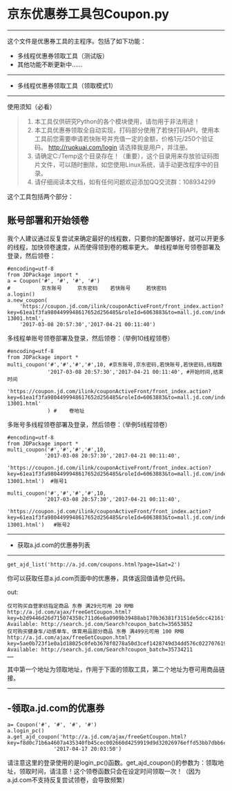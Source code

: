 ﻿京东优惠券工具包Coupon.py
===============


----------


这个文件是优惠券工具的主程序。包括了如下功能：

 - 多线程优惠券领取工具（测试版）
 - 其他功能不断更新中……

----------

 - 多线程优惠券领取工具（领取模式1）
------------------
使用须知（必看）
> 1. 本工具仅供研究Python的各个模块使用，请勿用于非法用途！
> 2. 本工具优惠券领取全自动实现，打码部分使用了若快打码API，使用本工具前您需要申请若快账号并充值一定的金额，价格1元/250个验证码。
> http://ruokuai.com/login 请选择我是用户，并注册。
> 3. 请确定C:/Temp这个目录存在！（重要），这个目录用来存放验证码图片文件，可以随时删除，如您使用Linux系统，请手动更改程序中的目录。
> 4. 请仔细阅读本文档，如有任何问题欢迎添加QQ交流群：108934299




这个工具包括两个部分：

账号部署和开始领卷
-------
我个人建议通过反复尝试来确定最好的线程数，只要你的配置够好，就可以开更多的线程，加快领卷速度，从而使得领到卷的概率更大。
单线程单账号领卷部署及登录，然后领卷：

    #encoding=utf-8
    from JDPackage import *
    a = Coupon('#', '#', '#', '#')
    #          京东账号     京东密码    若快账号     若快密码
    a.login()
    a.new_coupon(
    	'https://coupon.jd.com/ilink/couponActiveFront/front_index.action?key=61ea1f3fa9804499948617652d256485&roleId=6063883&to=mall.jd.com/index-13001.html',
    	'2017-03-08 20:57:30','2017-04-21 00:11:40')

多线程单账号领卷部署及登录，然后领卷：（举例10线程领卷）

   

    #encoding=utf-8
    from JDPackage import *
    multi_coupon('#','#','#','#',10, #京东账号,京东密码,若快账号,若快密码,线程数
                 '2017-03-08 20:57:30','2017-04-21 00:11:40', #开始时间,结束时间
                 'https://coupon.jd.com/ilink/couponActiveFront/front_index.action?key=61ea1f3fa9804499948617652d256485&roleId=6063883&to=mall.jd.com/index-13001.html'
                 ) #    卷地址

多账号多线程领卷部署及登录，然后领卷：（举例5线程领卷）

    #encoding=utf-8
    from JDPackage import *
    multi_coupon('#','#','#','#',10, 
                '2017-03-08 20:57:30','2017-04-21 00:11:40', 
                'https://coupon.jd.com/ilink/couponActiveFront/front_index.action?key=61ea1f3fa9804499948617652d256485&roleId=6063883&to=mall.jd.com/index-13001.html')  #账号1
                
    multi_coupon('#','#','#','#',10, 
                '2017-03-08 20:57:30','2017-04-21 00:11:40', 
                'https://coupon.jd.com/ilink/couponActiveFront/front_index.action?key=61ea1f3fa9804499948617652d256485&roleId=6063883&to=mall.jd.com/index-13001.html')   #账号2

----------

- 获取a.jd.com的优惠券列表
------------------

    get_ajd_list('http://a.jd.com/coupons.html?page=1&at=2')

你可以获取任意a.jd.com页面中的优惠券，具体返回值请参见代码。

out:



    仅可购买自营家纺指定商品 东券 满29元可用 20 RMB http://a.jd.com/ajax/freeGetCoupon.html?key=b2d9446d26d715074358c711d6e6a0909b39488ab170b36381f3151de5dcc42161fe300d32e5fc53f4dc3c57b5c968e3&r=0.7308938041372057 Available: http://search.jd.com/Search?coupon_batch=35653852
    仅可购买健身车/动感单车、体育用品部分商品 东券 满499元可用 100 RMB http://a.jd.com/ajax/freeGetCoupon.html?key=5ae0b723f1e0a1d18025c0feb3678f0278a50d3cef1428749d34dd576c022707619a78ef45f3acc4f01ecc125bf68e2a&r=0.7308938041372057 Available: http://search.jd.com/Search?coupon_batch=35734211
    ……

其中第一个地址为领取地址，作用于下面的领取工具，第二个地址为卷可用商品链接。


----------

-领取a.jd.com的优惠券
---------------

    a= Coupon('#', '#', '#', '#')
    a.login_pc()
    a.get_ajd_coupon('http://a.jd.com/ajax/freeGetCoupon.html?key=f8d0c71b6a4607a435340fb45cec002660d4259919d9d32026976effd53bb7dbb6c0cd979127aa34d4664d7e12339de1&r=0.7308938041372057',
                   '2017-04-17 20:03:50')

请注意这里的登录使用的是login_pc()函数。get_ajd_coupon()的参数为：领取地址，领取时间，请注意！这个领卷函数只会在设定时间领取一次！（因为a.jd.com不支持反复尝试领卷，会导致频繁）

